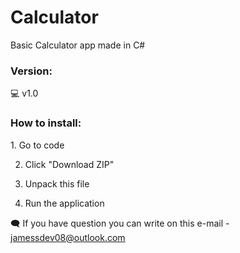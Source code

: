 # Calculator
Basic Calculator app made in C#
 
<h3>Version:</h3>
💻 v1.0

<h3>How to install:</h3>
1. Go to code

2. Click "Download ZIP"

3. Unpack this file

4. Run the application

🗨 If you have question you can write on this e-mail - jamessdev08@outlook.com
